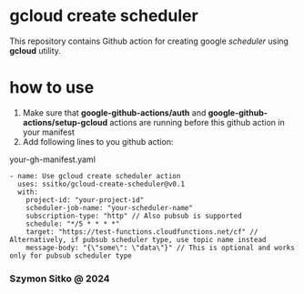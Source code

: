 # gcloud create scheduler

This repository contains Github action for creating google _scheduler_ using **gcloud** utility.

# how to use

1. Make sure that **google-github-actions/auth** and **google-github-actions/setup-gcloud** actions are running before this github action in your manifest
2. Add following lines to you github action:

your-gh-manifest.yaml

```
- name: Use gcloud create scheduler action
  uses: ssitko/gcloud-create-scheduler@v0.1
  with:
    project-id: "your-project-id"
    scheduler-job-name: "your-scheduler-name"
    subscription-type: "http" // Also pubsub is supported
    schedule: "*/5 * * * *"
    target: "https://test-functions.cloudfunctions.net/cf" // Alternatively, if pubsub scheduler type, use topic name instead
    message-body: "{\"some\": \"data\"}" // This is optional and works only for pubsub scheduler type
```

### Szymon Sitko @ 2024

